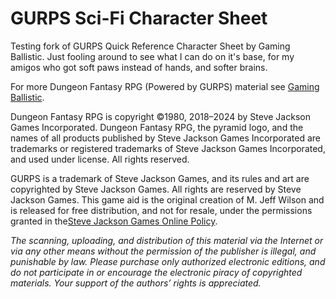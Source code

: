 # GURPS Sci-Fi Character Sheet

Testing fork of GURPS Quick Reference Character Sheet by Gaming Ballistic. Just fooling around to see what I can do on it's base, for my amigos who got soft paws instead of hands, and softer brains.

For more Dungeon Fantasy RPG (Powered by GURPS) material see [Gaming Ballistic](https://gaming-ballistic.myshopify.com/collections/all-products?filter.p.m.my_fields.collection=Dungeon+Fantasy+RPG+%28Powered+by+GURPS%29&sort_by=title-ascending).

Dungeon Fantasy RPG is copyright ©1980, 2018–2024 by Steve Jackson Games Incorporated. Dungeon Fantasy RPG, the pyramid logo, and the names of all products published by Steve Jackson Games Incorporated are trademarks or registered trademarks of Steve Jackson Games Incorporated, and used under license. All rights reserved.

GURPS is a trademark of Steve Jackson Games, and its rules and art are copyrighted by Steve Jackson Games. All rights are reserved by Steve Jackson Games. This game aid is the original creation of M. Jeff Wilson and is released for free distribution, and not for resale, under the permissions granted in the[Steve Jackson Games Online Policy](http://www.sjgames.com/general/online_policy.html).

*The scanning, uploading, and distribution of this material via the Internet or via any other means without the permission of the publisher is illegal, and punishable by law. Please purchase only authorized electronic editions, and do not participate in or encourage the electronic piracy of copyrighted materials. Your support of the authors’ rights is appreciated.*
